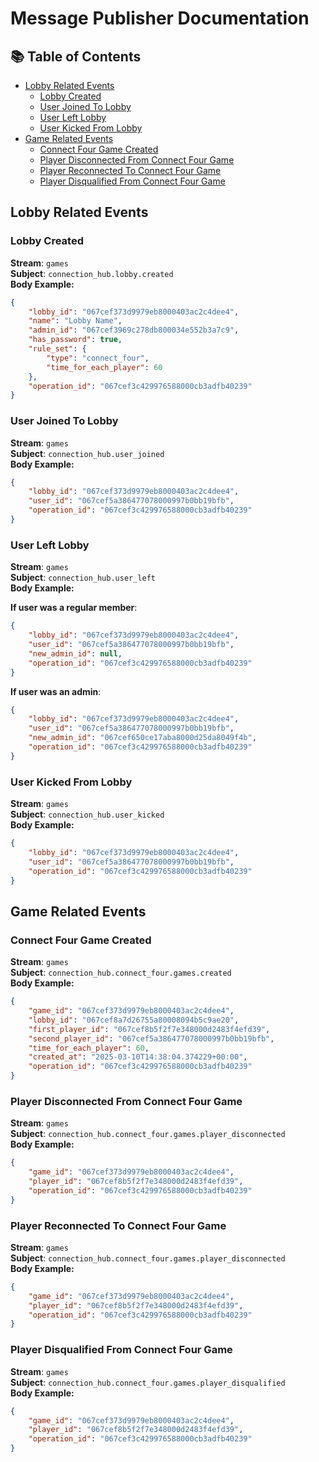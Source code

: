 # Message Publisher Documentation

## 📚 Table of Contents

- [Lobby Related Events](#lobby-related-events)
    - [Lobby Created](#lobby-created)
    - [User Joined To Lobby](#user-joined-to-lobby)
    - [User Left Lobby](#user-left-lobby)
    - [User Kicked From Lobby](#user-kicked-from-lobby)
- [Game Related Events](#game-related-events)
    - [Connect Four Game Created](#connect-four-game-created)
    - [Player Disconnected From Connect Four Game](#player-disconnected-from-connect-four-game)
    - [Player Reconnected To Connect Four Game](#player-reconnected-to-connect-four-game)
    - [Player Disqualified From Connect Four Game](#player-disqualified-from-connect-four-game)


## Lobby Related Events

### Lobby Created

**Stream**: `games` \
**Subject**: `connection_hub.lobby.created` \
**Body Example:**
```json
{
    "lobby_id": "067cef373d9979eb8000403ac2c4dee4",
    "name": "Lobby Name",
    "admin_id": "067cef3969c278db800034e552b3a7c9",
    "has_password": true,
    "rule_set": {
        "type": "connect_four",
        "time_for_each_player": 60
    },
    "operation_id": "067cef3c429976588000cb3adfb40239"
}
```

### User Joined To Lobby

**Stream**: `games` \
**Subject**: `connection_hub.user_joined` \
**Body Example:**
```json
{
    "lobby_id": "067cef373d9979eb8000403ac2c4dee4",
    "user_id": "067cef5a386477078000997b0bb19bfb",
    "operation_id": "067cef3c429976588000cb3adfb40239"
}
```

### User Left Lobby

**Stream**: `games` \
**Subject**: `connection_hub.user_left` \
**Body Example:**

**If user was a regular member**:
```json
{
    "lobby_id": "067cef373d9979eb8000403ac2c4dee4",
    "user_id": "067cef5a386477078000997b0bb19bfb",
    "new_admin_id": null,
    "operation_id": "067cef3c429976588000cb3adfb40239"
}
```

**If user was an admin**:
```json
{
    "lobby_id": "067cef373d9979eb8000403ac2c4dee4",
    "user_id": "067cef5a386477078000997b0bb19bfb",
    "new_admin_id": "067cef650ce17aba8000d25da8049f4b",
    "operation_id": "067cef3c429976588000cb3adfb40239"
}
```

### User Kicked From Lobby

**Stream**: `games` \
**Subject**: `connection_hub.user_kicked` \
**Body Example:**
```json
{
    "lobby_id": "067cef373d9979eb8000403ac2c4dee4",
    "user_id": "067cef5a386477078000997b0bb19bfb",
    "operation_id": "067cef3c429976588000cb3adfb40239"
}
```

## Game Related Events

### Connect Four Game Created

**Stream**: `games` \
**Subject**: `connection_hub.connect_four.games.created` \
**Body Example:**
```json
{
    "game_id": "067cef373d9979eb8000403ac2c4dee4",
    "lobby_id": "067cef8a7d26755a80008094b5c9ae20",
    "first_player_id": "067cef8b5f2f7e348000d2483f4efd39",
    "second_player_id": "067cef5a386477078000997b0bb19bfb",
    "time_for_each_player": 60,
    "created_at": "2025-03-10T14:38:04.374229+00:00",
    "operation_id": "067cef3c429976588000cb3adfb40239"
}
```

### Player Disconnected From Connect Four Game

**Stream**: `games` \
**Subject**: `connection_hub.connect_four.games.player_disconnected` \
**Body Example:**
```json
{
    "game_id": "067cef373d9979eb8000403ac2c4dee4",
    "player_id": "067cef8b5f2f7e348000d2483f4efd39",
    "operation_id": "067cef3c429976588000cb3adfb40239"
}
```

### Player Reconnected To Connect Four Game

**Stream**: `games` \
**Subject**: `connection_hub.connect_four.games.player_disconnected` \
**Body Example:**
```json
{
    "game_id": "067cef373d9979eb8000403ac2c4dee4",
    "player_id": "067cef8b5f2f7e348000d2483f4efd39",
    "operation_id": "067cef3c429976588000cb3adfb40239"
}
```

### Player Disqualified From Connect Four Game

**Stream**: `games` \
**Subject**: `connection_hub.connect_four.games.player_disqualified` \
**Body Example:**
```json
{
    "game_id": "067cef373d9979eb8000403ac2c4dee4",
    "player_id": "067cef8b5f2f7e348000d2483f4efd39",
    "operation_id": "067cef3c429976588000cb3adfb40239"
}
```
